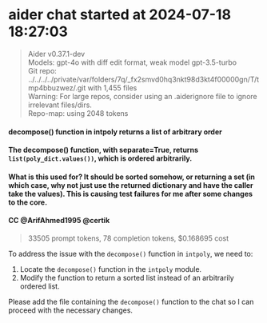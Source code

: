 
# aider chat started at 2024-07-18 18:27:03

> Aider v0.37.1-dev  
> Models: gpt-4o with diff edit format, weak model gpt-3.5-turbo  
> Git repo: ../../../../private/var/folders/7q/_fx2smvd0hq3nkt98d3kt4f00000gn/T/tmp4bbuzwez/.git with 1,455 files  
> Warning: For large repos, consider using an .aiderignore file to ignore irrelevant files/dirs.  
> Repo-map: using 2048 tokens  

#### decompose() function in intpoly returns a list of arbitrary order  
#### The decompose() function, with separate=True, returns `list(poly_dict.values())`, which is ordered arbitrarily.    
####   
#### What is this used for? It should be sorted somehow, or returning a set (in which case, why not just use the returned dictionary and have the caller take the values). This is causing test failures for me after some changes to the core.   
####   
#### CC @ArifAhmed1995 @certik  
> 33505 prompt tokens, 78 completion tokens, $0.168695 cost  

To address the issue with the `decompose()` function in `intpoly`, we need to:

1. Locate the `decompose()` function in the `intpoly` module.
2. Modify the function to return a sorted list instead of an arbitrarily ordered list.

Please add the file containing the `decompose()` function to the chat so I can proceed with the necessary changes.

